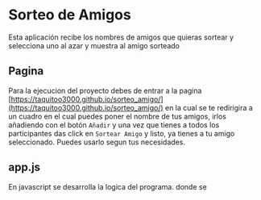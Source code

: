 # Sorteo de Amigos
Esta aplicación recibe los nombres de amigos que quieras sortear y selecciona uno al azar y muestra al amigo sorteado

## Pagina
Para la ejecucion del proyecto debes de entrar a la pagina [https://taquitoo3000.github.io/sorteo_amigo/](https://taquitoo3000.github.io/sorteo_amigo/) en la cual se te redirigira a un cuadro en el cual puedes poner el nombre de tus amigos, irlos añadiendo con el botón `Añadir` y una vez que tienes a todos los participantes das click en `Sortear Amigo` y listo, ya tienes a tu amigo seleccionado. Puedes usarlo segun tus necesidades.

## app.js
En javascript se desarrolla la logica del programa. donde se 